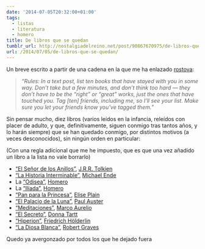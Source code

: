 ```yaml
---
date: '2014-07-05T20:32:00+01:00'
tags:
  - listas
  - literatura
  - homero
title: De libros que se quedan
tumblr_url: http://nostalgiadelreino.net/post/90867670975/de-libros-que-se-quedan
url: /2014/07/05/de-libros-que-se-quedan/
---
```


<p>Un breve escrito a partir de una cadena en la que me ha enlazado <a class="tumblelog" href="http://tmblr.co/mP_YiyNf1WYLiQilIlPVLPg">rostova</a>:</p>

<blockquote>
<p><em>&ldquo;Rules: In a text post, list ten books that have stayed with you in some way. Don’t take but a few minutes, and don’t think too hard — they don’t have to be the “right” or “great” works, just the ones that have touched you. Tag [ten] friends, including me, so I’ll see your list. Make sure you let your friends know you’ve tagged them.&rdquo;</em></p>
</blockquote>

<p>Sin pensar mucho, diez libros (varios leídos en la infancia, releídos con placer de adulto, y que, definitivamente, siguen conmigo tras tantos años, y lo harán siempre) que se han quedado conmigo, por distintos motivos (a veces desconocidos), sin ningún orden en particular:</p>
<p>(Con una regla adicional que me he impuesto, que es que una vez añadido un libro a la lista no vale borrarlo)</p>

<ul><li><a href="http://es.wikipedia.org/wiki/El_Se%C3%B1or_de_los_Anillos">“El Señor de los Anillos”</a>, <a href="http://es.wikipedia.org/wiki/J._R._R._Tolkien">J.R.R. Tolkien</a></li>
<li><a href="http://es.wikipedia.org/wiki/La_historia_interminable_(novela)">“La Historia Interminable”</a>, <a href="http://es.wikipedia.org/wiki/Michael_Ende">Michael Ende</a></li>
<li>La <a href="http://es.wikipedia.org/wiki/Odisea">“Odisea”</a>, <a href="http://es.wikipedia.org/wiki/Homero">Homero</a></li>
<li>La <a href="http://es.wikipedia.org/wiki/Homero">“Ilíada”</a>, <a href="http://es.wikipedia.org/wiki/Homero">Homero</a></li>
<li><a href="http://www.goodreads.com/book/show/13415064-pan-para-la-princesa">“Pan para la Princesa”</a>, <a href="http://www.eliseplain.com">Elise Plain</a></li>
<li><a href="http://es.wikipedia.org/wiki/El_palacio_de_la_luna">“El Palacio de la Luna”</a>, <a href="http://es.wikipedia.org/wiki/Paul_Auster">Paul Auster</a></li>
<li><a href="http://es.wikipedia.org/wiki/Meditaciones">“Meditaciones”</a>, <a href="http://es.wikipedia.org/wiki/Marco_Aurelio">Marco Aurelio</a></li>
<li><a href="http://en.wikipedia.org/wiki/The_Secret_History">“El Secreto”</a>, <a href="http://es.wikipedia.org/wiki/Donna_Tartt">Donna Tartt</a></li>
<li><a href="http://es.wikipedia.org/wiki/Hiperi%C3%B3n_o_el_eremita_en_Grecia">“Hiperion”</a>, <a href="http://es.wikipedia.org/wiki/Friedrich_H%C3%B6lderlin">Friedrich Hölderlin</a></li>
<li><a href="http://es.wikipedia.org/wiki/La_diosa_blanca">“La Diosa Blanca”</a>, <a href="http://es.wikipedia.org/wiki/Robert_Graves">Robert Graves</a></li>
</ul><p></p>
<p>Quedo ya avergonzado por todos los que he dejado fuera</p>